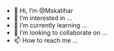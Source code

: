 - 👋 Hi, I’m @Mskatihar
- 👀 I’m interested in ...
- 🌱 I’m currently learning ...
- 💞️ I’m looking to collaborate on ...
- 📫 How to reach me ...

<!---
Mskatihar/Mskatihar is a ✨ special ✨ repository because its `README.md` (this file) appears on your GitHub profile.
You can click the Preview link to take a look at your changes.
--->
